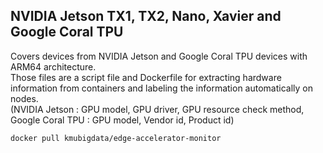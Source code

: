 
## NVIDIA Jetson TX1, TX2, Nano, Xavier and Google Coral TPU

Covers devices from NVIDIA Jetson and Google Coral TPU devices with ARM64 architecture.     
Those files are a script file and Dockerfile for extracting hardware information from containers and labeling the information automatically on nodes.    
(NVIDIA Jetson : GPU model, GPU driver, GPU resource check method, Google Coral TPU : GPU model, Vendor id, Product id)

```
docker pull kmubigdata/edge-accelerator-monitor
```

